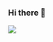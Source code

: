 ### Hi there 👋
<a href="https://bumbleb22.tistory.com/" target="_blank"><img src="https://img.shields.io/badge/bumbleb22-FFD700?style=plastic&logo=FEFEFE&logoColor=FFFFFF"/></a>

<!--
**nyny1000/nyny1000** is a ✨ _special_ ✨ repository because its `README.md` (this file) appears on your GitHub profile.

Here are some ideas to get you started:

- 🔭 I’m currently working on ...
- 🌱 I’m currently learning ...
- 👯 I’m looking to collaborate on ...
- 🤔 I’m looking for help with ...
- 💬 Ask me about ...
- 📫 How to reach me: ...
- 😄 Pronouns: ...
- ⚡ Fun fact: ...
-->
